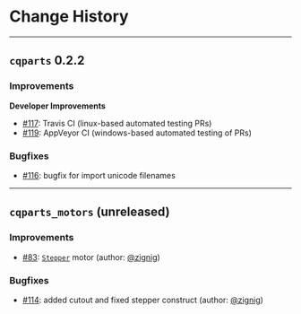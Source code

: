 # Change History

----
## `cqparts` 0.2.2

### Improvements

**Developer Improvements**

- [#117](https://github.com/fragmuffin/cqparts/pull/119): Travis CI (linux-based automated testing PRs)
- [#119](https://github.com/fragmuffin/cqparts/pull/119): AppVeyor CI (windows-based automated testing of PRs)

### Bugfixes

- [#116](https://github.com/fragmuffin/cqparts/pull/116): bugfix for import unicode filenames


----

## `cqparts_motors` (unreleased)

### Improvements

- [#83](https://github.com/fragmuffin/cqparts/pull/83): [`Stepper`](https://fragmuffin.github.io/cqparts/doc/api/cqparts_motors#cqparts_motors.stepper.Stepper) motor (author: [@zignig](https://github.com/zignig))

### Bugfixes

- [#114](https://github.com/fragmuffin/cqparts/pull/114): added cutout and fixed stepper construct (author: [@zignig](https://github.com/zignig))
